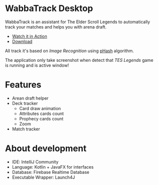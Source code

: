 # WabbaTrack Desktop

WabbaTrack is an assistant for The Elder Scroll Legends to automatically track your matches and helps you with arena draft.

* [Watch it in Action](https://youtu.be/zw0o0QVhkow)
* [Download](https://edipo2s.github.io/WabbaTrack/)

All track it's based on *Image Recognition* using [pHash](http://www.hackerfactor.com/blog/index.php?/archives/432-Looks-Like-It.html) algorithm.

The application only take screenshot when detect that *TES Legends* game is running and is active window!

# Features
* Arean draft helper
* Deck tracker
  * Card draw animation
  * Attributes cards count
  * Prophecy cards count
  * Zoom
* Match tracker

# About development
* IDE: IntelliJ Community
* Language: Kotlin + JavaFX for interfaces
* Database: Firebase Realtime Database
* Executable Wrapper: Launch4J
